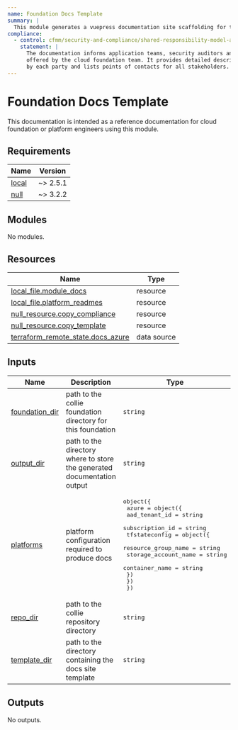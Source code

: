 ```yaml
---
name: Foundation Docs Template
summary: |
  This module generates a vuepress documentation site scaffolding for this cloudfoundation.
compliance:
  - control: cfmm/security-and-compliance/shared-responsibility-model-alignment
    statement: |
      The documentation informs application teams, security auditors and other stakeholders about the landing zones
      offered by the cloud foundation team. It provides detailed descriptions of responsibilities to be carried
      by each party and lists points of contacts for all stakeholders.
---
```


# Foundation Docs Template

This documentation is intended as a reference documentation for cloud foundation or platform engineers using this module.

<!-- BEGIN_TF_DOCS -->
## Requirements

| Name | Version |
|------|---------|
| <a name="requirement_local"></a> [local](#requirement\_local) | ~> 2.5.1 |
| <a name="requirement_null"></a> [null](#requirement\_null) | ~> 3.2.2 |

## Modules

No modules.

## Resources

| Name | Type |
|------|------|
| [local_file.module_docs](https://registry.terraform.io/providers/hashicorp/local/latest/docs/resources/file) | resource |
| [local_file.platform_readmes](https://registry.terraform.io/providers/hashicorp/local/latest/docs/resources/file) | resource |
| [null_resource.copy_compliance](https://registry.terraform.io/providers/hashicorp/null/latest/docs/resources/resource) | resource |
| [null_resource.copy_template](https://registry.terraform.io/providers/hashicorp/null/latest/docs/resources/resource) | resource |
| [terraform_remote_state.docs_azure](https://registry.terraform.io/providers/hashicorp/terraform/latest/docs/data-sources/remote_state) | data source |

## Inputs

| Name | Description | Type | Default | Required |
|------|-------------|------|---------|:--------:|
| <a name="input_foundation_dir"></a> [foundation\_dir](#input\_foundation\_dir) | path to the collie foundation directory for this foundation | `string` | n/a | yes |
| <a name="input_output_dir"></a> [output\_dir](#input\_output\_dir) | path to the directory where to store the generated documentation output | `string` | n/a | yes |
| <a name="input_platforms"></a> [platforms](#input\_platforms) | platform configuration required to produce docs | <pre>object({<br>    azure = object({<br>      aad_tenant_id   = string<br>      subscription_id = string<br>      tfstateconfig = object({<br>        resource_group_name  = string<br>        storage_account_name = string<br>        container_name       = string<br>      })<br>    })<br>  })</pre> | n/a | yes |
| <a name="input_repo_dir"></a> [repo\_dir](#input\_repo\_dir) | path to the collie repository directory | `string` | n/a | yes |
| <a name="input_template_dir"></a> [template\_dir](#input\_template\_dir) | path to the directory containing the docs site template | `string` | n/a | yes |

## Outputs

No outputs.
<!-- END_TF_DOCS -->